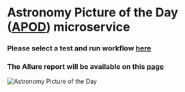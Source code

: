 # Astronomy Picture of the Day ([APOD](https://api.nasa.gov/)) microservice

### Please select a test and run workflow [here](https://github.com/avgorjev/git_api_nasa/actions/workflows/python-app.yml)

### The Allure report will be available on this [page](https://avgorjev.github.io/git_api_nasa/)


![Astronomy Picture of the Day](https://github.com/github/docs/actions/workflows/main.yml/badge.svg)
